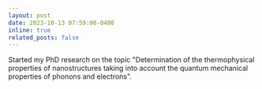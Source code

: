 ```yaml
---
layout: post
date: 2023-10-13 07:59:00-0400
inline: true
related_posts: false
---
```


Started my PhD research on the topic "Determination of the thermophysical properties of nanostructures taking into account the quantum mechanical properties of phonons and electrons".